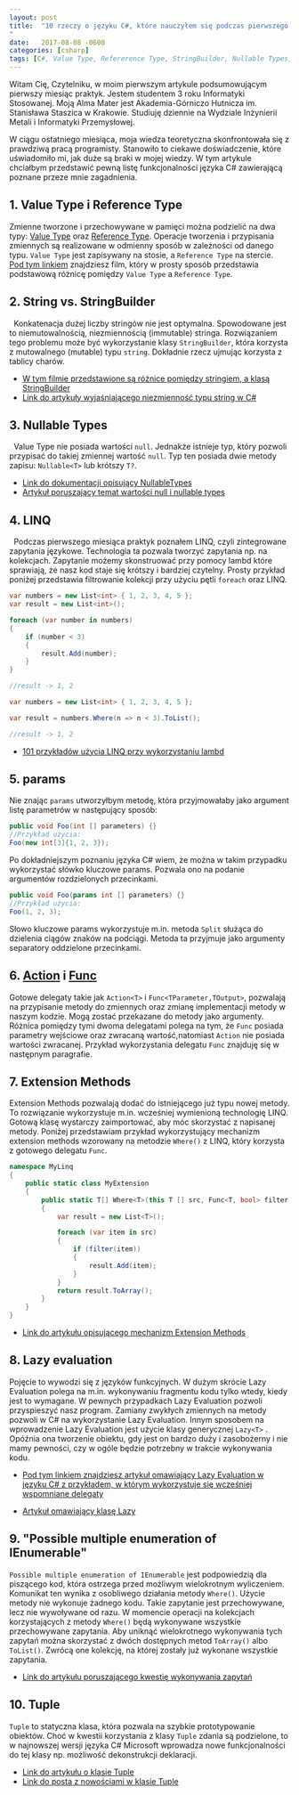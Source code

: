 ```yaml
---
layout: post
title:  "10 rzeczy o języku C#, które nauczyłem się podczas pierwszego miesiąca praktyk.
"
date:   2017-08-08 -0600
categories: [csharp]
tags: [C#, Value Type, Refererence Type, StringBuilder, Nullable Types, LINQ, params, Action, Func, Extension Methods, Lazy evaluation, Tuple]
---
```


Witam Cię, Czytelniku, w moim pierwszym artykule podsumowującym pierwszy miesiąc praktyk. Jestem studentem 3 roku Informatyki Stosowanej. Moją Alma Mater jest Akademia-Górniczo Hutnicza im. Stanisława Staszica w Krakowie. Studiuję dziennie na Wydziale Inżynierii Metali i Informatyki Przemysłowej. 

W ciągu ostatniego miesiąca, moja wiedza teoretyczna skonfrontowała się z prawdziwą pracą programisty. Stanowiło to ciekawe doświadczenie, które uświadomiło mi, jak duże są braki w mojej wiedzy. W tym artykule chciałbym przedstawić pewną listę funkcjonalności języka C# zawierającą poznane przeze mnie zagadnienia. 

## 1. Value Type i Reference Type ##

Zmienne tworzone i przechowywane w pamięci można podzielić na dwa typy: [Value Type](https://docs.microsoft.com/en-us/dotnet/csharp/language-reference/keywords/value-types) oraz [Reference Type](https://docs.microsoft.com/en-us/dotnet/csharp/language-reference/keywords/reference-types). 
Operacje tworzenia i przypisania zmiennych są realizowane w odmienny sposób w zależności od danego typu. `Value Type` jest zapisywany na stosie, a `Reference Type` na stercie. 
[Pod tym linkiem]( https://www.youtube.com/watch?v=0CsRK1HzJWk ) znajdziesz film, który w prosty sposób przedstawia podstawową różnicę pomiędzy `Value Type` a `Reference Type`.

## 2. String vs. StringBuilder ##
 
Konkatenacja dużej liczby stringów nie jest optymalna. Spowodowane jest to niemutowalnością, niezmiennością (immutable) stringa. 
Rozwiązaniem tego problemu może być wykorzystanie klasy `StringBuilder`, która korzysta z mutowalnego (mutable) typu `string`. Dokładnie rzecz ujmując korzysta z tablicy charów.

- [W tym filmie przedstawione są różnice pomiędzy stringiem, a klasą StringBuilder](https://www.youtube.com/watch?v=4lFAs6FYTXg)
- [Link do artykuły wyjaśniającego niezmienność typu string w C#](http://www.c-sharpcorner.com/UploadFile/b1df45/string-is-immutable-in-C-Sharp/)

## 3. Nullable Types ##
   
Value Type nie posiada wartości `null`. Jednakże istnieje typ, który pozwoli przypisać do takiej zmiennej wartość `null`.
Typ ten posiada dwie metody zapisu: `Nullable<T>` lub krótszy `T?`.
- [Link do dokumentacji opisujący  NullableTypes](https://docs.microsoft.com/en-us/dotnet/csharp/programming-guide/nullable-types/)
- [Artykuł poruszający temat wartości null i nullable types](http://cezarywalenciuk.pl/blog/programing/post/kurs-obiektowosc-w-c-wartosci-null-i-typy-nullable-04)

## 4. LINQ ##
   
Podczas pierwszego miesiąca praktyk poznałem LINQ, czyli zintegrowane zapytania językowe.  Technologia ta pozwala tworzyć zapytania np. na kolekcjach. Zapytanie możemy skonstruować przy pomocy lambd które sprawiają, że nasz kod staje się krótszy i bardziej czytelny. Prosty przykład poniżej przedstawia filtrowanie kolekcji przy użyciu pętli `foreach` oraz LINQ. 

```csharp
var numbers = new List<int> { 1, 2, 3, 4, 5 };
var result = new List<int>();

foreach (var number in numbers)
{
    if (number < 3)
    {
        result.Add(number);
    }
}	

//result -> 1, 2
```

```csharp
var numbers = new List<int> { 1, 2, 3, 4, 5 };

var result = numbers.Where(n => n < 3).ToList();

//result -> 1, 2
```

- [101 przykładów użycia LINQ przy wykorzystaniu lambd ](http://linq101.nilzorblog.com/restriction-operators.php#where-simple-1)

## 5. params ##

Nie znając `params` utworzyłbym metodę, która przyjmowałaby jako argument listę parametrów w następujący sposób:


 ```csharp
public void Foo(int [] parameters) {}
//Przykład użycia:
Foo(new int[3]{1, 2, 3});
 ```
Po dokładniejszym poznaniu języka C# wiem, że można w takim przypadku wykorzystać słówko kluczowe params. Pozwala ono na podanie argumentów rozdzielonych przecinkami. 

```csharp
public void Foo(params int [] parameters) {}
//Przykład użycia:
Foo(1, 2, 3);
   ```
Słowo kluczowe params wykorzystuje m.in. metoda `Split` służąca do dzielenia ciągów znaków na podciągi. Metoda ta przyjmuje jako argumenty separatory oddzielone przecinkami.

## 6. [Action](http://www.tutorialsteacher.com/csharp/csharp-action-delegate) i [Func](http://www.tutorialsteacher.com/csharp/csharp-func-delegate) ##

Gotowe delegaty takie jak `Action<T>` i `Func<TParameter,TOutput>`, pozwalają na przypisanie metody do zmiennych oraz zmianę implementacji metody w naszym kodzie. Mogą zostać przekazane do metody jako argumenty. Różnica pomiędzy tymi dwoma delegatami polega na tym, że `Func` posiada parametry wejściowe oraz zwracaną wartość,natomiast `Action` nie posiada wartości zwracanej. Przykład wykorzystania delegatu `Func` znajduję się w następnym paragrafie.
	
## 7. Extension Methods ## 

Extension Methods pozwalają dodać do istniejącego już typu nowej metody. To rozwiązanie wykorzystuje m.in. wcześniej wymienioną technologię LINQ. Gotową klasę wystarczy zaimportować, aby móc skorzystać z napisanej metody. Poniżej przedstawiam przykład wykorzystujący mechanizm extension methods wzorowany na metodzie `Where()` z LINQ, który korzysta z gotowego delegatu `Func`.

```csharp
namespace MyLinq
{
    public static class MyExtension
    {
        public static T[] Where<T>(this T [] src, Func<T, bool> filter )
        {
            var result = new List<T>();

            foreach (var item in src)
            {
                if (filter(item))
                {
                    result.Add(item);
                }
            }
            return result.ToArray();
        }
    }
}
```
- [Link do artykułu opisującego mechanizm Extension Methods](https://www.dotnetperls.com/extension)

## 8. Lazy evaluation ##

Pojęcie to wywodzi się z języków funkcyjnych. W dużym skrócie Lazy Evaluation polega na m.in. wykonywaniu fragmentu kodu tylko wtedy, kiedy jest to wymagane. W pewnych przypadkach Lazy Evaluation pozwoli przyspieszyć nasz program. Zamiany zwykłych zmiennych na metody pozwoli w C# na wykorzystanie Lazy Evaluation. Innym sposobem na wprowadzenie Lazy Evaluation jest użycie klasy generycznej `Lazy<T>` .
Opóźnia ona tworzenie obiektu, gdy jest on bardzo duży i zasobożerny i nie mamy pewności, czy w ogóle będzie potrzebny w trakcie wykonywania kodu. 

- [Pod tym linkiem znajdziesz artykuł omawiający Lazy Evaluation w języku C# z przykładem, w którym wykorzystuje się wcześniej wspomniane delegaty](http://cezarywalenciuk.pl/blog/programing/post/wartosciowanie-leniwe---lazy-evaluation--kp-funkcjonalnego-w-csharp)

- [Artykuł omawiający klasę Lazy](https://www.dotnetperls.com/lazy) 

## 9. "Possible multiple enumeration of IEnumerable" ##

`Possible multiple enumeration of IEnumerable` jest podpowiedzią dla piszącego kod, która ostrzega przed możliwym wielokrotnym wyliczeniem. Komunikat ten wynika z osobliwego działania metody `Where()`. Użycie metody nie wykonuje żadnego kodu. Takie zapytanie jest przechowywane, lecz nie wywoływane od razu. W momencie operacji na kolekcjach korzystających z metody `Where()` będą wykonywane wszystkie przechowywane zapytania. Aby uniknąć wielokrotnego wykonywania tych zapytań można skorzystać z dwóch dostępnych metod `ToArray()` albo `ToList()`. Zwrócą one kolekcję, na której zostały już wykonane wszystkie zapytania.

- [Link do artykułu poruszającego kwestię wykonywania zapytań](https://docs.microsoft.com/en-us/dotnet/framework/data/adonet/ef/language-reference/query-execution)

## 10. Tuple ##

`Tuple` to statyczna klasa, która pozwala na szybkie prototypowanie obiektów. Choć w kwestii korzystania z klasy `Tuple` zdania są podzielone, to w najnowszej wersji języka C# Microsoft wprowadza nowe funkcjonalności do tej klasy np. możliwość dekonstrukcji deklaracji. 
 
- [Link do artykułu o klasie Tuple](http://www.pzielinski.com/?p=1174)
- [Link do posta z nowościami w klasie Tuple](https://blogs.msdn.microsoft.com/dotnet/2017/03/09/new-features-in-c-7-0/)